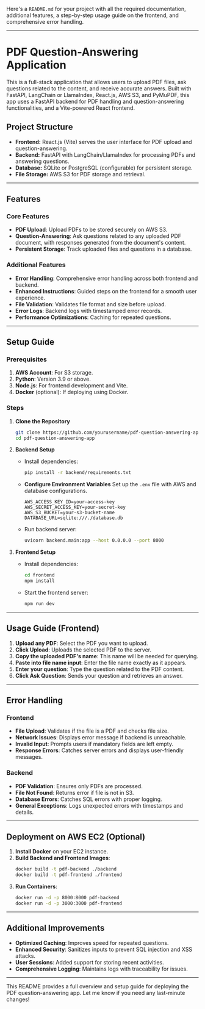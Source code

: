 Here's a `README.md` for your project with all the required documentation, additional features, a step-by-step usage guide on the frontend, and comprehensive error handling.

---

# PDF Question-Answering Application

This is a full-stack application that allows users to upload PDF files, ask questions related to the content, and receive accurate answers. Built with FastAPI, LangChain or LlamaIndex, React.js, AWS S3, and PyMuPDF, this app uses a FastAPI backend for PDF handling and question-answering functionalities, and a Vite-powered React frontend.

## Project Structure

- **Frontend:** React.js (Vite) serves the user interface for PDF upload and question-answering.
- **Backend:** FastAPI with LangChain/LlamaIndex for processing PDFs and answering questions.
- **Database:** SQLite or PostgreSQL (configurable) for persistent storage.
- **File Storage:** AWS S3 for PDF storage and retrieval.

---

## Features

### Core Features
- **PDF Upload**: Upload PDFs to be stored securely on AWS S3.
- **Question-Answering**: Ask questions related to any uploaded PDF document, with responses generated from the document's content.
- **Persistent Storage**: Track uploaded files and questions in a database.

### Additional Features
- **Error Handling**: Comprehensive error handling across both frontend and backend.
- **Enhanced Instructions**: Guided steps on the frontend for a smooth user experience.
- **File Validation**: Validates file format and size before upload.
- **Error Logs**: Backend logs with timestamped error records.
- **Performance Optimizations**: Caching for repeated questions.

---

## Setup Guide

### Prerequisites
1. **AWS Account**: For S3 storage.
2. **Python**: Version 3.9 or above.
3. **Node.js**: For frontend development and Vite.
4. **Docker** (optional): If deploying using Docker.

### Steps

1. **Clone the Repository**
   ```bash
   git clone https://github.com/yourusername/pdf-question-answering-app.git
   cd pdf-question-answering-app
   ```

2. **Backend Setup**
   - Install dependencies:
     ```bash
     pip install -r backend/requirements.txt
     ```
   - **Configure Environment Variables**
     Set up the `.env` file with AWS and database configurations.

     ```plaintext
     AWS_ACCESS_KEY_ID=your-access-key
     AWS_SECRET_ACCESS_KEY=your-secret-key
     AWS_S3_BUCKET=your-s3-bucket-name
     DATABASE_URL=sqlite:///./database.db
     ```

   - Run backend server:
     ```bash
     uvicorn backend.main:app --host 0.0.0.0 --port 8000
     ```

3. **Frontend Setup**
   - Install dependencies:
     ```bash
     cd frontend
     npm install
     ```
   - Start the frontend server:
     ```bash
     npm run dev
     ```

---

## Usage Guide (Frontend)

1. **Upload any PDF**: Select the PDF you want to upload.
2. **Click Upload**: Uploads the selected PDF to the server.
3. **Copy the uploaded PDF's name**: This name will be needed for querying.
4. **Paste into file name input**: Enter the file name exactly as it appears.
5. **Enter your question**: Type the question related to the PDF content.
6. **Click Ask Question**: Sends your question and retrieves an answer.

---

## Error Handling

### Frontend

- **File Upload**: Validates if the file is a PDF and checks file size.
- **Network Issues**: Displays error message if backend is unreachable.
- **Invalid Input**: Prompts users if mandatory fields are left empty.
- **Response Errors**: Catches server errors and displays user-friendly messages.

### Backend

- **PDF Validation**: Ensures only PDFs are processed.
- **File Not Found**: Returns error if file is not in S3.
- **Database Errors**: Catches SQL errors with proper logging.
- **General Exceptions**: Logs unexpected errors with timestamps and details.

---

## Deployment on AWS EC2 (Optional)

1. **Install Docker** on your EC2 instance.
2. **Build Backend and Frontend Images**:
   ```bash
   docker build -t pdf-backend ./backend
   docker build -t pdf-frontend ./frontend
   ```
3. **Run Containers**:
   ```bash
   docker run -d -p 8000:8000 pdf-backend
   docker run -d -p 3000:3000 pdf-frontend
   ```

---

## Additional Improvements

- **Optimized Caching**: Improves speed for repeated questions.
- **Enhanced Security**: Sanitizes inputs to prevent SQL injection and XSS attacks.
- **User Sessions**: Added support for storing recent activities.
- **Comprehensive Logging**: Maintains logs with traceability for issues.

---

This README provides a full overview and setup guide for deploying the PDF question-answering app. Let me know if you need any last-minute changes!